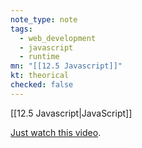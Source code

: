 ```yaml
---
note_type: note
tags:
  - web_development
  - javascript
  - runtime
mn: "[[12.5 Javascript]]"
kt: theorical
checked: false
---
```

[[12.5 Javascript|JavaScript]]

[Just watch this video](https://www.youtube.com/watch?v=eiC58R16hb8&ab_channel=LydiaHallie). 
